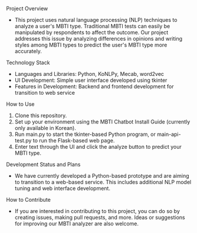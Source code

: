 Project Overview
- This project uses natural language processing (NLP) techniques to analyze a user's MBTI type. Traditional MBTI tests can easily be manipulated by respondents to affect the outcome. Our project addresses this issue by analyzing differences in opinions and writing styles among MBTI types to predict the user's MBTI type more accurately.

Technology Stack
- Languages and Libraries: Python, KoNLPy, Mecab, word2vec
- UI Development: Simple user interface developed using tkinter
- Features in Development: Backend and frontend development for transition to web service

How to Use
1. Clone this repository.
2. Set up your environment using the MBTI Chatbot Install Guide (currently only available in Korean).
3. Run main.py to start the tkinter-based Python program, or main-api-test.py to run the Flask-based web page.
4. Enter text through the UI and click the analyze button to predict your MBTI type.

Development Status and Plans
- We have currently developed a Python-based prototype and are aiming to transition to a web-based service. This includes additional NLP model tuning and web interface development.

How to Contribute
- If you are interested in contributing to this project, you can do so by creating issues, making pull requests, and more. Ideas or suggestions for improving our MBTI analyzer are also welcome.
